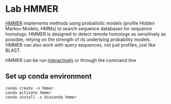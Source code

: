 # Lab HMMER

[HMMER](http://hmmer.org/) implements methods using probailistic models (profile Hidden Markov Models, HMMs) to search sequence databases for sequence homologs. HMMER is designed to detect remote homologs as sensitively as possible, relying on the strength of its underlying probability models. HMMER can also work with query sequences, not just profiles, just like BLAST.

HMMER can be run [interactively](https://www.ebi.ac.uk/Tools/hmmer/) or through the command line

## Set up conda environment
```
conda create -n hmmer
conda activate hmmer
conda install -c bioconda hmmer
```
